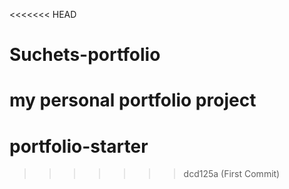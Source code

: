 <<<<<<< HEAD
# Suchets-portfolio
my personal portfolio project
=======
# portfolio-starter
>>>>>>> dcd125a (First Commit)
